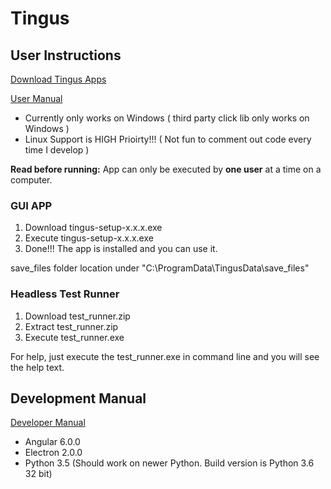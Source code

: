 # Tingus

## User Instructions

[Download Tingus Apps](https://github.com/quantsolutions/ui_test_creator/releases/latest)

[User Manual](https://github.com/quantsolutions/ui_test_creator/wiki/User-Manual)

* Currently only works on Windows ( third party click lib only works on Windows )
* Linux Support is HIGH Prioirty!!! ( Not fun to comment out code every time I develop )

**Read before running:**
App can only be executed by **one user** at a time on a computer.

### GUI APP
1. Download tingus-setup-x.x.x.exe
2. Execute tingus-setup-x.x.x.exe
3. Done!!! The app is installed and you can use it.

save_files folder location under "C:\ProgramData\TingusData\save_files"

### Headless Test Runner
1. Download test_runner.zip
2. Extract test_runner.zip
3. Execute test_runner.exe

For help, just execute the test_runner.exe in command line and you will see the help text.

## Development Manual
[Developer Manual](https://github.com/quantsolutions/ui_test_creator/wiki/Developer-Manual)

* Angular 6.0.0
* Electron 2.0.0
* Python 3.5 (Should work on newer Python. Build version is Python 3.6 32 bit)
